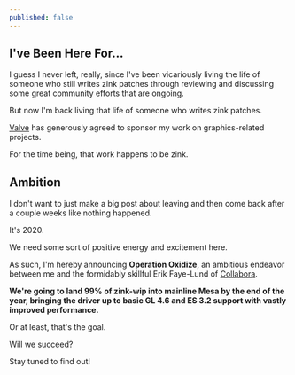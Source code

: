 ```yaml
---
published: false
---
```

## I've Been Here For...

I guess I never left, really, since I've been vicariously living the life of someone who still writes zink patches through reviewing and discussing some great community efforts that are ongoing.

But now I'm back living that life of someone who writes zink patches.

[Valve](http://www.valvesoftware.com/) has generously agreed to sponsor my work on graphics-related projects.

For the time being, that work happens to be zink.

## Ambition
I don't want to just make a big post about leaving and then come back after a couple weeks like nothing happened.

It's 2020.

We need some sort of positive energy and excitement here.

As such, I'm hereby announcing **Operation Oxidize**, an ambitious endeavor between me and the formidably skillful Erik Faye-Lund of [Collabora](https://www.collabora.com/).

**We're going to land 99% of zink-wip into mainline Mesa by the end of the year, bringing the driver up to basic GL 4.6 and ES 3.2 support with vastly improved performance.**

Or at least, that's the goal.

Will we succeed?

Stay tuned to find out!